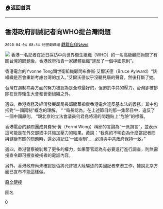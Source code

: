 ###  [:house:返回首頁](https://github.com/ourhimalayas/txt)
---

## 香港政府訓誡記者向WHO提台灣問題
`2020-04-04 08:34 秘密翻译组` [轉載自GNews](https://gnews.org/zh-hant/161934/)

![](https://s3-ap-northeast-1.amazonaws.com/news.guo.offload.media/wp-content/uploads/2020/04/04083136/1-14.png)
香港一名記者在近日採訪中向世界衛生組織（WHO）的一名高級顧問詢問了有關台灣的問題後，香港政府指責一家媒體組織“違反了一個中國原則”。

香港電台的Yvonne Tong問世衛組織顧問布魯斯·艾爾沃德（Bruce Aylward）“該組織是否會重新考慮台灣的加入。”艾爾沃德似乎沒聽見唐的聲音，然後打斷了她。

台灣在遏制病毒方面的努力被認為是全球最好的，但迫於中共的壓力，台灣卻被排除在世界衛生大會和世衛組織之外。

週四，香港商務及經濟發展局局長邱騰華指責香港電台違反基本法的義務，其中包括對“一國兩制”概念的理解。 ” “局長認為，在上述節目的那一集節目中，違反了一個中國原則。 “親北京的立法會議員何君堯將湯的問題貼上“危險”的標籤。

香港電台的顧問團成員費米·黃（Fermi Wong）稱邱的言論為“一派胡言”，並表示這可能是在外交部或中共施加壓力的結果。黃說：“我真的不明白為什麼當記者問與健康有關的問題時，還必須記住’一國兩制’……必須與​​ 中共政府保持一致。”

週四，香港警察被剝奪了更多的權力，如果警官認為有必要進行進行調查，則無需搜查令即可搜查被捕者的電話內容。

另外，香港政府尚未確認是否將允許被大陸驅逐的美國記者來港工作，據說北京方面已宣布不能這樣做。

[原文鏈接](https://www.theguardian.com/world/2020/apr/03/hong-kong-official-reprimands-tv-station-over-who-interview-that-mentioned-taiwan)

匿名

0
